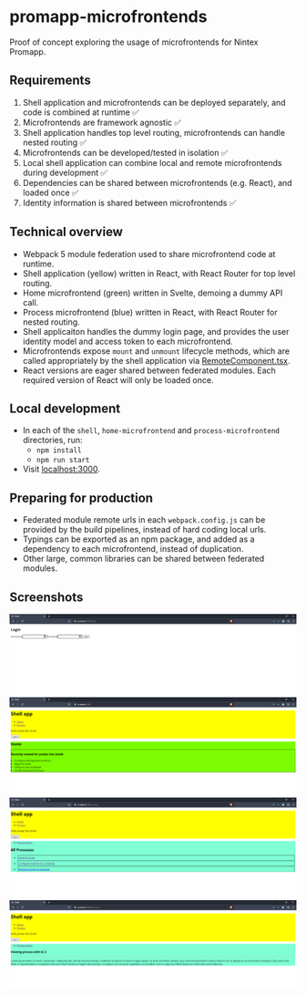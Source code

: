 # promapp-microfrontends

Proof of concept exploring the usage of microfrontends for Nintex Promapp.

## Requirements

1. Shell application and microfrontends can be deployed separately, and code is combined at runtime ✅
1. Microfrontends are framework agnostic ✅
1. Shell application handles top level routing, microfrontends can handle nested routing ✅
1. Microfrontends can be developed/tested in isolation ✅
1. Local shell application can combine local and remote microfrontends during development ✅
1. Dependencies can be shared between microfrontends (e.g. React), and loaded once ✅
1. Identity information is shared between microfrontends ✅

## Technical overview

- Webpack 5 module federation used to share microfrontend code at runtime.
- Shell application (yellow) written in React, with React Router for top level routing.
- Home microfrontend (green) written in Svelte, demoing a dummy API call.
- Process microfrontend (blue) written in React, with React Router for nested routing.
- Shell applicaiton handles the dummy login page, and provides the user identity model and access token to each microfrontend.
- Microfrontends expose `mount` and `unmount` lifecycle methods, which are called appropriately by the shell application via [RemoteComponent.tsx](./shell/src/RemoteComponent.tsx).
- React versions are eager shared between federated modules. Each required version of React will only be loaded once.

## Local development

- In each of the `shell`, `home-microfrontend` and `process-microfrontend` directories, run:
  - `npm install`
  - `npm run start`
- Visit [localhost:3000](http://localhost:3000).

## Preparing for production

- Federated module remote urls in each `webpack.config.js` can be provided by the build pipelines, instead of hard coding local urls.
- Typings can be exported as an npm package, and added as a dependency to each microfrontend, instead of duplication.
- Other large, common libraries can be shared between federated modules.

## Screenshots

![login](./docs/images/login.png)  
![home](./docs/images/home.png)  
![processes](./docs/images/processes.png)  
![process](./docs/images/process.png)
